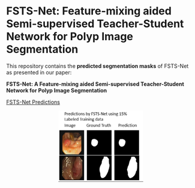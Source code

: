 # FSTS-Net: Feature-mixing aided Semi-supervised Teacher-Student Network for Polyp Image Segmentation

This repository contains the **predicted segmentation masks**  of FSTS-Net as presented in our paper:

**FSTS-Net: A Feature-mixing aided Semi-supervised Teacher-Student Network for Polyp Image Segmentation**

[FSTS-Net Predictions](image/pred.png)

<p align="center">
  <img src="image/pred.png" alt="FSTS-Net Predictions" width="45%"/>

</p>
